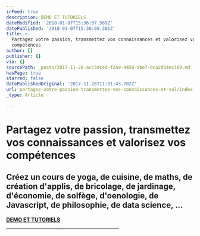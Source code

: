 ```yaml
---
inFeed: true
description: DEMO ET TUTORIELS
dateModified: '2018-01-07T15:36:07.569Z'
datePublished: '2018-01-07T15:36:08.301Z'
title: >-
  Partagez votre passion, transmettez vos connaissances et valorisez vos
  compétences
author: []
publisher: {}
via: {}
sourcePath: _posts/2017-11-26-acc3dc4d-f2a9-4458-abe7-dca2d64ec369.md
hasPage: true
starred: false
datePublishedOriginal: '2017-11-26T11:31:43.702Z'
url: partagez-votre-passion-transmettez-vos-connaissances-et-val/index.html
_type: Article

---
```

# Partagez votre passion, transmettez vos connaissances et valorisez vos compétences

## **Créez un cours** de yoga, de cuisine, de maths, de création d'applis, de bricolage, de jardinage, d'économie, de solfège, d'oenologie, de Javascript, de philosophie, de data science, ...

**[DEMO ET TUTORIELS][0]**

<iframe src="https://the-grid.github.io/ed-userhtml/?g=eJwtkD1vwjAQhvf-isrqYA-xA7Gqpo4ZoBmyVFVB6oAQOmxDjIJjxaY0qvrfGyDjPXe696OoDejZQxFUZ318jL03EkXzE9kRvuFO0exinW4v9GkYg5frjRjB4rNafmy_yvmyWpXb6k2iPM2AT7lOcp7xhOfPabLLXniiQe9SZWCfTaZI4P3ZqWhbh8mvlrpV55NxUQSpqeoMRFM25kowGh0QEWjolER1jD68MqYaO-zpzRBVNUTW0GNAwxmE3ik5EZoeTBz_hHm_gsM7nAxG18CIrNMNBe-N04vaNhoHIv4IJqJgd8WhEnar5h_2n2DP" height="1" style=""></iframe>



[0]: https://cyboolo-demo.netlify.com/
